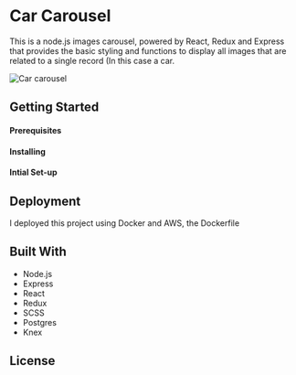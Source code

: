# Car Carousel
This is a node.js images carousel, powered by React, Redux and Express that provides the basic styling and functions to display all images that are related to a single record (In this case a car.

![Car carousel](Demo/car-carousel.gif)

## Getting Started

#### Prerequisites

#### Installing

#### Intial Set-up

## Deployment

I deployed this project using Docker and AWS, the Dockerfile

## Built With
* Node.js
* Express
* React
* Redux
* SCSS
* Postgres
* Knex

## License
